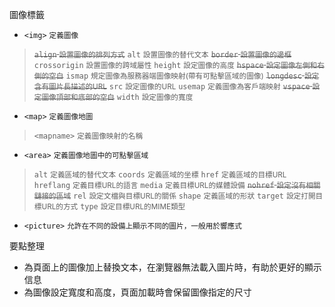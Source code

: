 圖像標籤
- `<img>` <small>定義圖像</small>

><s>`align` <small>設置圖像的排列方式</small></s>
>`alt` <small>設置圖像的替代文本</small>
><s>`border` <small>設置圖像的邊框</small></s>
>`crossorigin` <small>設置圖像的跨域屬性</small>
>`height` <small>設定圖像的高度</small>
><s>`hspace` <small>設定圖像左側和右側的空白</small></s>
>`ismap` <small>規定圖像為服務器端圖像映射(帶有可點擊區域的圖像)</small>
><s>`longdesc` <small>設定含有圖片長描述的URL</small></s>
>`src` <small>設定圖像的URL</small>
>`usemap` <small>定義圖像為客戶端映射</small>
><s>`vspace` <small>設定圖像頂部和底部的空白</small></s>
>`width` <small>設定圖像的寬度</small>
- `<map>` <small>定義圖像地圖</small>

>`<mapname>` <small>定義圖像映射的名稱</small>
- `<area>` <small>定義圖像地圖中的可點擊區域</small>

>`alt` <small>定義區域的替代文本</small>
>`coords` <small>定義區域的坐標</small>
>`href` <small>定義區域的目標URL</small>
>`hreflang` <small>定義目標URL的語言</small>
>`media` <small>定義目標URL的媒體設備</small>
><s>`nohref` <small>設定沒有相關鏈接的區域</small></s>
>`rel` <small>設定文檔與目標URL的關係</small>
>`shape` <small>定義區域的形狀</small>
>`target` <small>設定打開目標URL的方式</small>
>`type` <small>設定目標URL的MIME類型</small>
- `<picture>` <small>允許在不同的設備上顯示不同的圖片，一般用於響應式</small>

要點整理
- 為頁面上的圖像加上替換文本，在瀏覽器無法載入圖片時，有助於更好的顯示信息
- 為圖像設定寬度和高度，頁面加載時會保留圖像指定的尺寸